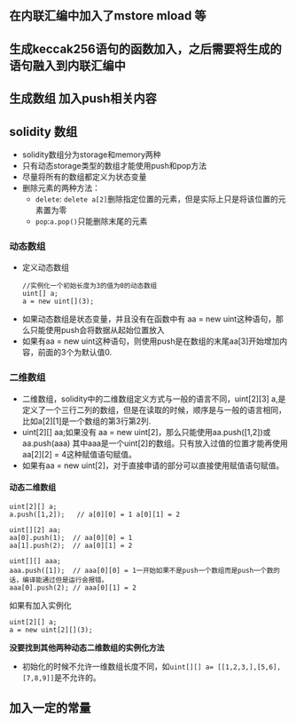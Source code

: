## 在内联汇编中加入了mstore mload 等
## 生成keccak256语句的函数加入，之后需要将生成的语句融入到内联汇编中
## 生成数组 加入push相关内容
## solidity 数组
- solidity数组分为storage和memory两种
- 只有动态storage类型的数组才能使用push和pop方法
- 尽量将所有的数组都定义为状态变量
- 删除元素的两种方法：
  + `delete`: `delete a[2]`删除指定位置的元素，但是实际上只是将该位置的元素置为零
  + `pop`:`a.pop()`只能删除末尾的元素

### 动态数组
- 定义动态数组
  ```
  //实例化一个初始长度为3的值为0的动态数组
  uint[] a;
  a = new uint[](3);
  ```
- 如果动态数组是状态变量，并且没有在函数中有 aa = new uint[](3)这种语句，那么只能使用push会将数据从起始位置放入
- 如果有aa = new uint[](3)这种语句，则使用push是在数组的末尾aa[3]开始增加内容，前面的3个为默认值0.
### 二维数组
- 二维数组，solidity中的二维数组定义方式与一般的语言不同，uint[2][3] a,是定义了一个三行二列的数组，但是在读取的时候，顺序是与一般的语言相同，比如a[2][1]是一个数组的第3行第2列.
- uint[2][] aa;如果没有 aa = new uint[2][](10)，那么只能使用aa.push([1,2])或aa.push(aaa) 其中aaa是一个uint[2]的数组。只有放入过值的位置才能再使用aa[2][2] = 4这种赋值语句赋值。
- 如果有aa = new uint[2][](10)，对于直接申请的部分可以直接使用赋值语句赋值。
#### 动态二维数组
```
uint[2][] a;
a.push([1,2]);   // a[0][0] = 1 a[0][1] = 2

uint[][2] aa;
aa[0].push(1);  // aa[0][0] = 1
aa[1].push(2);  // aa[0][1] = 2

uint[][] aaa;
aaa.push([1]);  // aaa[0][0] = 1一开始如果不是push一个数组而是push一个数的话，编译能通过但是运行会报错。
aaa[0].push(2); // aaa[0][1] = 2
```
如果有加入实例化
```
uint[2][] a;
a = new uint[2][](3);
```
**没要找到其他两种动态二维数组的实例化方法**
- 初始化的时候不允许一维数组长度不同，如`uint[][] a= [[1,2,3,],[5,6],[7,8,9]]`是不允许的。
## 加入一定的常量




